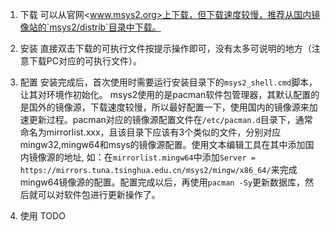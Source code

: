1. 下载
可以从官网<www.msys2.org>上下载，但下载速度较慢，推荐从国内镜像站的`msys2/distrib`目录中下载。

2. 安装
直接双击下载的可执行文件按提示操作即可，没有太多可说明的地方（注意下载PC对应的可执行文件）。

3. 配置
安装完成后，首次使用时需要运行安装目录下的`msys2_shell.cmd`脚本，让其对环境作初始化。
msys2使用的是pacman软件包管理器，其默认配置的是国外的镜像源，下载速度较慢，所以最好配置一下，使用国内的镜像源来加速更新过程。pacman对应的镜像源配置文件在`/etc/pacman.d`目录下，通常命名为mirrorlist.xxx，且该目录下应该有3个类似的文件，分别对应mingw32,mingw64和msys的镜像源配置。使用文本编辑工具在其中添加国内镜像源的地址,
如：在`mirrorlist.mingw64`中添加`Server = https://mirrors.tuna.tsinghua.edu.cn/msys2/mingw/x86_64/`来完成mingw64镜像源的配置。配置完成以后，再使用`pacman -Sy`更新数据库，然后就可以对软件包进行更新操作了。

4. 使用
TODO
